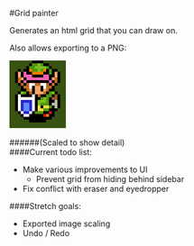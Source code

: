 #Grid painter


Generates an html grid that you can draw on.

Also allows exporting to a PNG:

![LTTP](lttp.png "Created and exported by grid painter")

######(Scaled to show detail)
<br />
####Current todo list:

* Make various improvements to UI 
    * Prevent grid from hiding behind sidebar
* Fix conflict with eraser and eyedropper

####Stretch goals:

* Exported image scaling
* Undo / Redo